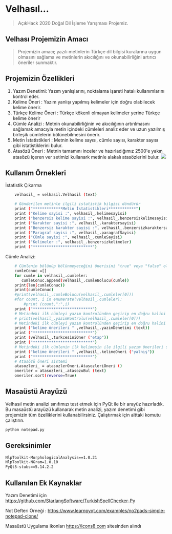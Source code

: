 # Velhasıl...
> AçıkHack 2020 Doğal Dil İşleme Yarışması Projemiz.
## Velhası Projemizin Amacı
> Projemizin amacı; yazılı metinlerin Türkçe dil bilgisi kuralarına uygun olmasını sağlama ve metinlerin akıcılığını ve okunabilirliğini artırıcı öneriler sunmaktır. 


## Projemizin Özellikleri

1. Yazım Denetimi: Yazım yanlışlarını, noktalama işareti hatalı kullanımlarını kontrol eder. 
2. Kelime Öneri : Yazım yanlışı yapılmış kelimeler için doğru olabilecek kelime önerir.
2. Türkçe Kelime Öneri : Türkçe kökenli olmayan kelimeler yerine Türkçe kelime önerir
3. Cümle Analizi : Metnin okunabilirliğinin ve akıcılığının artırılmasını sağlamak amacıyla metin içindeki cümleleri analiz eder ve uzun yazılmış birleşik cümlelerin bölünebilmesini önerir.
4. Metin İstatistikleri : Metnin kelime sayısı, cümle sayısı, karakter sayısı gibi istatistiklerini bulur.
5. Atasözü Öneri : Metnin tamamını inceler ve hazırladığımız 2500'e yakın atasözü içeren ver setimizi kullanark metinle alakalı atasözlerini bulur.
![](header.png)

## Kullanım Örnekleri

İstatistik Çıkarma

```sh
    velhasil_ = velhasil.Velhasil (text)

    # Gönderilen metinle ilgili istatistik bilgisi döndürür
    print ("*************Metin İstatistikleri************")
    print ("Kelime sayisi :", velhasil_.kelimesayisi)
    print ("benzersiz kelime sayisi :", velhasil_.benzersizkelimesayisi)
    print ("Karakter sayisi :", velhasil_.karaktersayisi)
    print ("Benzersiz karakter sayisi :", velhasil_.benzersizkaraktersayisi)
    print ("Paragraf sayisi :", velhasil_.paragrafSayisi)
    print ("Cümle sayisi :", velhasil_.cumleSayisi)
    print ("Kelimeler :", velhasil_.benzersizkelimeler)
    print ("**************************")
```

Cümle Analizi:

```sh
    # Cümlenin bölünüp bölünmeyeceğini önerisini "true" veya "false" olarak bildirir
    cumleConuc =[]
    for cumle in velhasil_.cumleler:
       cumleConuc.append(velhasil_.cumleBolucu(cumle))
    print(len(cumleConuc))
    print(cumleConuc)
    #print(velhasil_.cumleBolucu(velhasil_.cumleler[0]))
    #for count, i in enumerate(velhasil_.cumleler):
        #print (count,":",i)
    print ("**************************")
    # Metindeki ilk cümleyi yazım kontrolünden geçirip en doğru halini döndürür
    # print(velhasil_.yazimKontrolu(velhasil_.cumleler[0]))
    # Metindeki ilk cümleyi yazım kontrolünden geçirip en doğru halini döndürür
    print ("kelime önerileri " ,velhasil_.yazimDenetimi (text))
    print ("**************************")
    print (velhasil_.turkcesiniOner ("etap"))
    print ("**************************")
    # Metindeki ilk cümlenin ilk kelimesin ile ilgili yazım önerileri sunar
    print ("kelime önerileri " ,velhasil_.kelimeOneri ("yalnış"))
    print ("**************************")
    # Atasözü öneri sistemi
    atasozleri_ = atasozlerOneri.AtasozleriOneri ()
    oneriler = atasozleri_.atasozuBul (text)
    oneriler.sort(reverse=True)
```


## Masaüstü Arayüzü

Velhasıl metin analizi sınıfımızı test etmek için PyQt ile bir arayüz hazırladık. Bu masaüstü arayüzü kullanarak metin analizi, yazım denetimi gibi projemizin tüm özelliklerini kullanabilirsiniz. Çalıştırmak için alttaki komutu çalıştırın.

```sh
python notepad.py
```

## Gereksinimler

```sh
NlpToolkit-MorphologicalAnalysis==1.0.21
NlpToolkit-NGram=1.0.10
PyQt5-stubs==5.14.2.2
```

## Kullanılan Ek Kaynaklar


Yazım Denetimi için https://github.com/StarlangSoftware/TurkishSpellChecker-Py 

Not Defteri Örneği : https://www.learnpyqt.com/examples/no2pads-simple-notepad-clone/

Masaüstü Uygulama ikonları https://icons8.com sitesinden alındı


